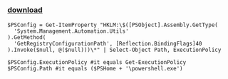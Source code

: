 ﻿---
pid:            5680
poster:         greg zakharov
title:          
date:           2015-01-11 12:42:15
format:         posh
parent:         0
parent:         0

---

# 

### [download](5680.ps1)



```posh
$PSConfig = Get-ItemProperty "HKLM:\$([PSObject].Assembly.GetType(
  'System.Management.Automation.Utils'
).GetMethod(
  'GetRegistryConfigurationPath', [Reflection.BindingFlags]40
).Invoke($null, @($null)))\*" | Select-Object Path, ExecutionPolicy

$PSConfig.ExecutionPolicy #it equals Get-ExecutionPolicy
$PSConfig.Path #it equals ($PSHome + '\powershell.exe')
```
